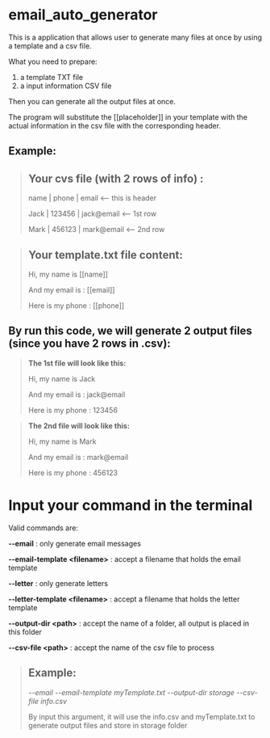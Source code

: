 # email_auto_generator
This is a application that allows user to generate many files at once by using a template and a csv file.

What you need to prepare:
1. a template TXT file
2. a input information CSV file

Then you can generate all the output files at once.

The program will substitute the [[placeholder]] in your template with the actual information in the csv file with the corresponding header.

## Example:

> Your cvs file (with 2 rows of info) :
>-
>
>name   | phone   | email       <-- this is header
>
>Jack   | 123456  | jack@email  <-- 1st row
>
>Mark   | 456123  | mark@email  <-- 2nd row


 
> Your template.txt file content:
>-
>
>Hi, my name is [[name]]
>
>And my email is : [[email]]
>
>Here is my phone : [[phone]]


## By run this code, we will generate 2 output files (since you have 2 rows in .csv):

>**The 1st file will look like this:**
>
>Hi, my name is Jack
>
>And my email is : jack@email
>
>Here is my phone : 123456

> 
>**The 2nd file will look like this:**
>
>Hi, my name is Mark
>
>And my email is : mark@email
>
>Here is my phone : 456123


# Input your command in the terminal
Valid commands are:

**--email** : only generate email messages

**--email-template \<filename>** : accept a filename that holds the email
template

**--letter** : only generate letters

**--letter-template \<filename>** : accept a filename that holds the letter
template

**--output-dir \<path>** : accept the name of a folder, all output is placed in this folder

**--csv-file \<path>** : accept the name of the csv file to process

>Example:
>-
>_--email --email-template myTemplate.txt --output-dir storage --csv-file info.csv_
>
>By input this argument, it will use the info.csv and myTemplate.txt to generate output files and store in storage folder
